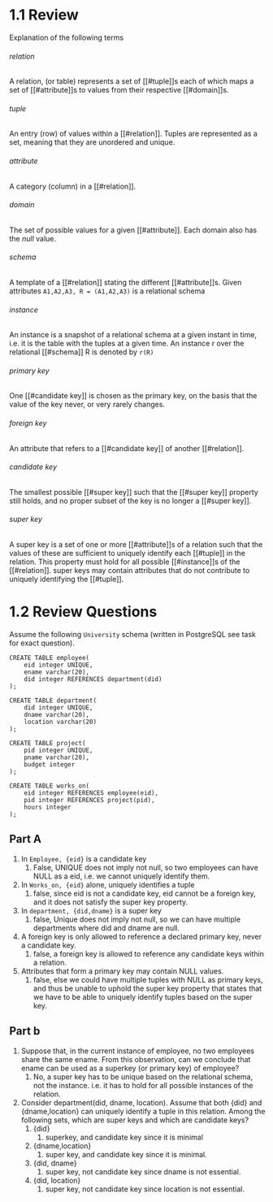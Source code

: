 

# 1.1 Review
Explanation of the following terms
###### relation
A relation, (or table) represents a  set of [[#tuple]]s each of which maps a set of [[#attribute]]s to values from their respective [[#domain]]s.
###### tuple
An entry (row) of values within a [[#relation]]. Tuples are represented as a set, meaning that they are unordered and unique. 
###### attribute
A category (column) in a [[#relation]]. 
###### domain
The set of possible values for a given [[#attribute]]. Each domain also has the _null_ value. 
###### schema
A template of a [[#relation]] stating the different [[#attribute]]s. 
Given attributes `A1,A2,A3, R = (A1,A2,A3)` is a relational schema
###### instance
An instance is a snapshot of a relational schema at a given instant in time, i.e. it is the table with the tuples at a given time.
An instance r over the relational [[#schema]] R is denoted by `r(R)` 
###### primary key
One [[#candidate key]] is chosen as the primary key, on the basis that the value of the key never, or very rarely changes.
###### foreign key
An attribute that refers to a [[#candidate key]] of another [[#relation]].
###### candidate key
The smallest possible [[#super key]] such that the [[#super key]] property still holds, and no proper subset of the key is no longer a [[#super key]].
###### super key
A super key is a set of one or more [[#attribute]]s of a relation such that the values of these are sufficient to uniquely identify each [[#tuple]] in the relation. This property must hold for all possible [[#instance]]s of the [[#relation]]. super keys may contain attributes that do not contribute to uniquely identifying the [[#tuple]].

# 1.2 Review Questions
Assume the following `University` schema (written in PostgreSQL see task for exact question).
```postgresql
CREATE TABLE employee(
	eid integer UNIQUE,
	ename varchar(20),
	did integer REFERENCES department(did)
);

CREATE TABLE department(
	did integer UNIQUE,
	dname varchar(20),
	location varchar(20)
);

CREATE TABLE project(
	pid integer UNIQUE,
	pname varchar(20),
	budget integer
);

CREATE TABLE works_on(
	eid integer REFERENCES employee(eid),
	pid integer REFERENCES project(pid),
	hours integer
);

```

## Part A
1. In `Employee, {eid}` is a candidate key 
	1. False, UNIQUE does not imply not null, so two employees can have NULL as a eid, i.e. we cannot uniquely identify them. 
2. In `Works_on, {eid}` alone, uniquely identifies a tuple
	1.  false, since eid is not a candidate key, eid cannot be a foreign key, and it does not satisfy the super key property.
3. In `department, {did,dname}` is a super key
	1. false, Unique does not imply not null, so we can have multiple departments where did and dname are null. 
4. A foreign key is only allowed to reference a declared primary key, never a candidate key.
	1. false, a foreign key is allowed to reference any candidate keys within a relation.
5. Attributes that form a primary key may contain NULL values.
	1. false, else we could have multiple tuples with NULL as primary keys, and thus be unable to uphold the super key property that states that we have to be able to uniquely identify tuples based on the super key.
## Part b
1. Suppose that, in the current instance of employee, no two employees share the same
   ename. From this observation, can we conclude that ename can be used as a superkey (or primary key) of employee?
	1. No, a super key has to be unique based on the relational schema, not the instance. i.e. it has to hold for all possible instances of the relation.
2. Consider department(did, dname, location). Assume that both {did} and {dname,location} can uniquely identify a tuple in this relation. Among the following sets, which are super keys and which are candidate keys?
	1. {did}
		1. superkey, and candidate key since it is minimal
	2. {dname,location}
		1. super key, and candidate key since it is minimal.
	3. {did, dname}
		1. super key, not candidate key since dname is not essential.
	4. {did, location}
		1. super key, not candidate key since location is not essential.